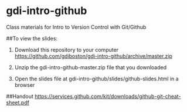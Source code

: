 # gdi-intro-github
Class materials for Intro to Version Control with Git/Github

##To view the slides:

1. Download this repository to your computer https://github.com/gdiboston/gdi-intro-github/archive/master.zip

2. Unzip the gdi-intro-github-master.zip file that you downloaded

3. Open the slides file at gdi-intro-github/slides/github-slides.html in a browser

##Handout
https://services.github.com/kit/downloads/github-git-cheat-sheet.pdf


